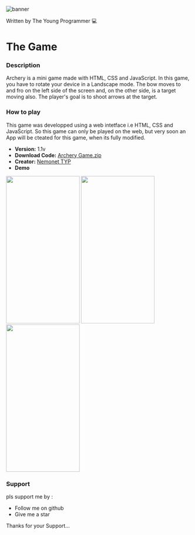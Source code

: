 ![banner](https://user-images.githubusercontent.com/79866006/149248150-1fa57bec-599e-4a85-9e37-e5e1fe78ccd8.png)

Written by The Young Programmer 💻

# The Game

### Description

Archery is a mini game made with HTML, CSS and JavaScript. In this game, you have to rotate your device in a Landscape mode.
The bow moves to and fro on the left side of the screen and, on the other side, is a target moving also. The player's goal is to shoot arrows at the target.

### How to play

This game was developped using a web intetface i.e HTML, CSS and JavaScript.
So this game can only be played on the web, but very soon an App will be cteated for this game, when its fully modified.
- **Version:**    1.1v
- **Download Code:**  [Archery Game.zip](https://github.com/The-Young-Programmer/JavaScript-Codes/files/10814668/Archery.Game.zip)
- **Creator:** <a href="https://github.com/The-Young-Programmer/">Nemonet TYP</a>
- **Demo**

<img src="https://user-images.githubusercontent.com/79866006/220224482-80db7a4e-efdb-4d53-848b-feee81c04047.jpg" width="200" height="400"/>  <img src="https://user-images.githubusercontent.com/79866006/220224653-6ae43a50-2960-4476-b3a5-8c6de87138d7.jpg" width="200" height="400"/>  <img src="https://user-images.githubusercontent.com/79866006/220224768-df0293cc-8402-43d9-b079-2727e92a6313.jpg" width="200" height="400"/>




### Support 

pls support me by :
- Follow me on github
- Give me a star

Thanks for your Support...
